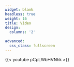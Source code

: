 ```yaml
---
widget: blank
headless: true
weight: 16
title: Video
design:
  columns: '2'
 
advanced:
  css_class: fullscreen
---
```


{{< youtube pCpLWbHVNhk >}}